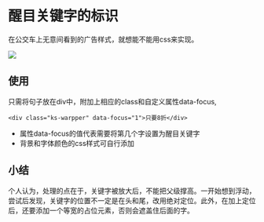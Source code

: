 # 醒目关键字的标识

在公交车上无意间看到的广告样式，就想能不能用css来实现。

![](https://ws1.sinaimg.cn/large/82d73c4bgy1fo3b884791j207m0483yl.jpg)

## 使用

只需将句子放在div中，附加上相应的class和自定义属性data-focus,

```
<div class="ks-warpper" data-focus="1">只要8折</div>
```

* 属性data-focus的值代表需要将第几个字设置为醒目关键字
* 背景和字体颜色的css样式可自行添加

## 小结

个人认为，处理的点在于，关键字被放大后，不能把父级撑高。一开始想到浮动，尝试后发现，关键字的位置不一定是在头和尾，改用绝对定位。此外，在加上定位后，还要添加一个等宽的占位元素，否则会遮盖住后面的字。

